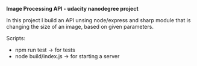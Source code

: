 **Image Processing API - udacity nanodegree project**

In this project I build an API unsing node/express and sharp module that is changing the size of an image, based on given parameters.

Scripts:

- npm run test -> for tests
- node build/index.js -> for starting a server
